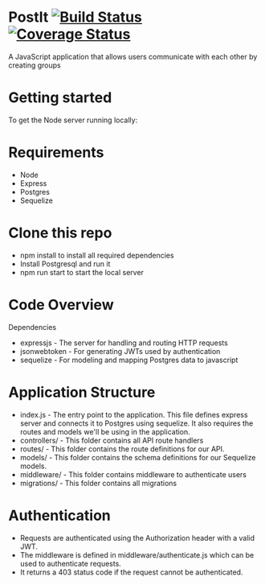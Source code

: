 # PostIt [![Build Status](https://travis-ci.org/enodi/PostIt.svg?branch=master)](https://travis-ci.org/enodi/PostIt)  [![Coverage Status](https://coveralls.io/repos/github/enodi/PostIt/badge.svg?branch=master)](https://coveralls.io/github/enodi/PostIt?branch=master)
A JavaScript application that allows users communicate with each other by creating groups

# Getting started
To get the Node server running locally:

# Requirements
* Node
* Express
* Postgres
* Sequelize

# Clone this repo
* npm install to install all required dependencies
* Install Postgresql and run it
* npm run start to start the local server

# Code Overview
Dependencies

* expressjs - The server for handling and routing HTTP requests
* jsonwebtoken - For generating JWTs used by authentication
* sequelize - For modeling and mapping Postgres data to javascript


# Application Structure

* index.js - The entry point to the application. This file defines express server and connects it to Postgres using sequelize. It also     requires the routes and models we'll be using in the application.
* controllers/ - This folder contains all API route handlers
* routes/ - This folder contains the route definitions for our API.
* models/ - This folder contains the schema definitions for our Sequelize models.
* middleware/ - This folder contains middleware to authenticate users
* migrations/ - This folder contains all migrations


# Authentication

* Requests are authenticated using the Authorization header with a valid JWT.
* The middleware is defined in middleware/authenticate.js which can be used to authenticate requests.
* It returns a 403 status code if the request cannot be authenticated.
